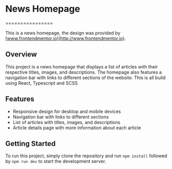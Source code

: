 # News Homepage

================

This is a news homepage, the design was provided by [www.frontendmentor.io](http://www.frontendmentor.io).

## **Overview**

This project is a news homepage that displays a list of articles with their respective titles, images, and descriptions. The homepage also features a navigation bar with links to different sections of the website. This is all build using React, Typescript and SCSS

## **Features**

- Responsive design for desktop and mobile devices
- Navigation bar with links to different sections
- List of articles with titles, images, and descriptions
- Article details page with more information about each article

## **Getting Started**

To run this project, simply clone the repository and run `npm install` followed by `npm run dev` to start the development server.

